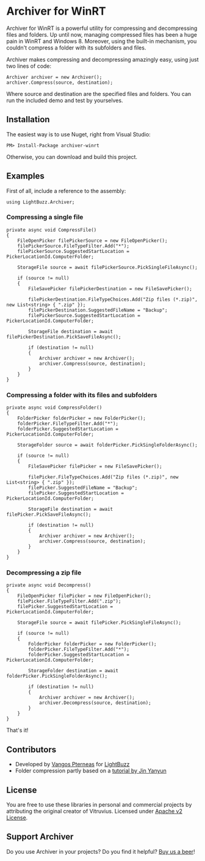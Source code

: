 # Archiver for WinRT

Archiver for WinRT is a powerful utility for compressing and decompressing files and folders. Up until now, managing compressed files has been a huge pain in WinRT and Windows 8. Moreover, using the built-in mechanism, you couldn't compress a folder with its subfolders and files.

Archiver makes compressing and decompressing amazingly easy, using just two lines of code:

    Archiver archiver = new Archiver();
    archiver.Compress(source, destination);
        
Where source and destination are the specified files and folders. You can run the included demo and test by yourselves.

## Installation

The easiest way is to use Nuget, right from Visual Studio:

    PM> Install-Package archiver-winrt
    
Otherwise, you can download and build this project.

## Examples

First of all, include a reference to the assembly:

    using LightBuzz.Archiver;

### Compressing a single file

    private async void CompressFile()
    {
        FileOpenPicker filePickerSource = new FileOpenPicker();
        filePickerSource.FileTypeFilter.Add("*");
        filePickerSource.SuggestedStartLocation = PickerLocationId.ComputerFolder;
    
        StorageFile source = await filePickerSource.PickSingleFileAsync();
    
        if (source != null)
        {
            FileSavePicker filePickerDestination = new FileSavePicker();
    
            filePickerDestination.FileTypeChoices.Add("Zip files (*.zip)", new List<string> { ".zip" });
            filePickerDestination.SuggestedFileName = "Backup";
            filePickerSource.SuggestedStartLocation = PickerLocationId.ComputerFolder;
    
            StorageFile destination = await filePickerDestination.PickSaveFileAsync();
    
            if (destination != null)
            {
                Archiver archiver = new Archiver();
                archiver.Compress(source, destination);
            }
        }
    }
    
### Compressing a folder with its files and subfolders

    private async void CompressFolder()
    {
        FolderPicker folderPicker = new FolderPicker();
        folderPicker.FileTypeFilter.Add("*");
        folderPicker.SuggestedStartLocation = PickerLocationId.ComputerFolder;
    
        StorageFolder source = await folderPicker.PickSingleFolderAsync();
    
        if (source != null)
        {
            FileSavePicker filePicker = new FileSavePicker();
    
            filePicker.FileTypeChoices.Add("Zip files (*.zip)", new List<string> { ".zip" });
            filePicker.SuggestedFileName = "Backup";
            filePicker.SuggestedStartLocation = PickerLocationId.ComputerFolder;
    
            StorageFile destination = await filePicker.PickSaveFileAsync();
    
            if (destination != null)
            {
                Archiver archiver = new Archiver();
                archiver.Compress(source, destination);
            }
        }
    }
    
### Decompressing a zip file

    private async void Decompress()
    {
        FileOpenPicker filePicker = new FileOpenPicker();
        filePicker.FileTypeFilter.Add(".zip");
        filePicker.SuggestedStartLocation = PickerLocationId.ComputerFolder;
    
        StorageFile source = await filePicker.PickSingleFileAsync();
    
        if (source != null)
        {
            FolderPicker folderPicker = new FolderPicker();
            folderPicker.FileTypeFilter.Add("*");
            folderPicker.SuggestedStartLocation = PickerLocationId.ComputerFolder;
    
            StorageFolder destination = await folderPicker.PickSingleFolderAsync();
    
            if (destination != null)
            {
                Archiver archiver = new Archiver();
                archiver.Decompress(source, destination);
            }
        }
    }
    
That's it!

## Contributors
* Developed by [Vangos Pterneas](http://pterneas.com) for [LightBuzz](http://lightbuzz.com)
* Folder compression partly based on a [tutorial by Jin Yanyun](http://www.rapidsnail.com/Tutorial/t/2012/116/40/23786/windows-and-development-winrt-to-zip-files-unzip-and-folder-zip-compression.aspx)

## License
You are free to use these libraries in personal and commercial projects by attributing the original creator of Vitruvius. Licensed under [Apache v2 License](https://github.com/LightBuzz/archiver-winrt/blob/master/LICENSE).

## Support Archiver
Do you use Archiver in your projects? Do you find it helpful? [Buy us a beer](https://www.paypal.com/cgi-bin/webscr?cmd=_s-xclick&hosted_button_id=N5ELYBTYB3AYE)!
